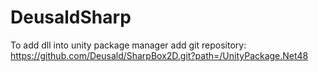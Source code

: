 # DeusaldSharp
To add dll into unity package manager add git repository:
https://github.com/Deusald/SharpBox2D.git?path=/UnityPackage.Net48
